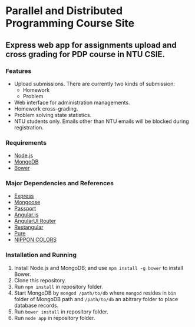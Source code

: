 Parallel and Distributed Programming Course Site
=========================================

Express web app for assignments upload and cross grading for PDP course in NTU CSIE.
------------------------------------------------------------------------------------

### Features

* Upload submissions. There are currently two kinds of submission:
  * Homework
  * Problem
* Web interface for administration managements.
* Homework cross-grading.
* Problem solving state statistics.
* NTU students only. Emails other than NTU emails will be blocked during registration.

### Requirements

* [Node.js](http://nodejs.org)
* [MongoDB](http://www.mongodb.org)
* [Bower](http://bower.io)

### Major Dependencies and References

* [Express](http://expressjs.com)
* [Mongoose](http://mongoosejs.com)
* [Passport](http://passportjs.org)
* [Angular.js](http://angularjs.org)
* [AngularUI Router](https://github.com/angular-ui/ui-router)
* [Restangular](https://github.com/mgonto/restangular)
* [Pure](http://purecss.io)
* [NIPPON COLORS](http://nipponcolors.com)

### Installation and Running

1. Install Node.js and MongoDB; and use `npm install -g bower` to install Bower.
2. Clone this repository.
3. Run `npm install` in repository folder.
4. Start MongoDB by `mongod /path/to/db` where `mongod` resides in `bin` folder of MongoDB path and `/path/to/db` an abitrary folder to place database records.
5. Run `bower install` in repository folder.
6. Run `node app` in repository folder.
